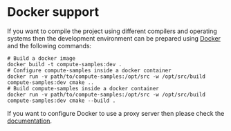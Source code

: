 # Docker support
If you want to compile the project using different compilers and
operating systems then the development environment can be prepared using
[Docker](https://www.docker.com/) and the following commands:

    # Build a docker image
    docker build -t compute-samples:dev .
    # Configure compute-samples inside a docker container
    docker run -v path/to/compute-samples:/opt/src -w /opt/src/build compute-samples:dev cmake ..
    # Build compute-samples inside a docker container
    docker run -v path/to/compute-samples:/opt/src -w /opt/src/build compute-samples:dev cmake --build .

If you want to configure Docker to use a proxy server then please check the [documentation](https://docs.docker.com/network/proxy/).
